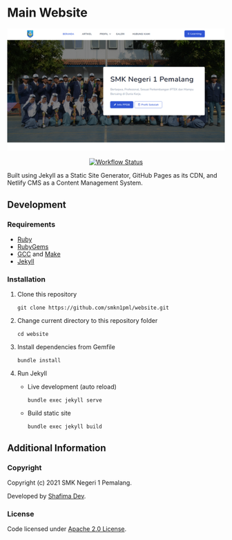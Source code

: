 # Main Website

![Website Screenshot](assets/images/screenshot.png)

<p align="center">
    <a href="https://github.com/smkn1pml/website/actions/workflows/publish.yml">
        <img alt="Workflow Status" src="https://github.com/smkn1pml/website/actions/workflows/publish.yml/badge.svg">
    </a>
</p>

Built using Jekyll as a Static Site Generator, GitHub Pages as its CDN, and Netlify CMS as a Content Management System.

## Development

### Requirements

- [Ruby](https://www.ruby-lang.org/en/downloads/)
- [RubyGems](https://rubygems.org/pages/download/)
- [GCC](https://gcc.gnu.org/install/) and [Make](https://www.gnu.org/software/make/)
- [Jekyll](https://jekyllrb.com/docs/installation/)

### Installation

1. Clone this repository
   ```
   git clone https://github.com/smkn1pml/website.git
   ```

2. Change current directory to this repository folder
   ```
   cd website
   ```

3. Install dependencies from Gemfile
   ```
   bundle install
   ```

4. Run Jekyll
   
   - Live development (auto reload)
        ```
        bundle exec jekyll serve
        ```
        
   - Build static site
       ```
       bundle exec jekyll build
       ```

## Additional Information

### Copyright

Copyright (c) 2021 SMK Negeri 1 Pemalang.

Developed by [Shafima Dev](https://github.com/sProDev).

### License

Code licensed under [Apache 2.0 License](LICENSE).